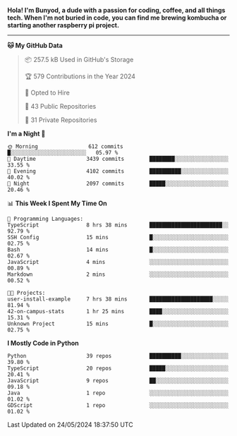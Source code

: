 <p>
<b>Hola! I'm Bunyod, a dude with a passion for coding, coffee, and all things tech. When I'm not buried in code, you can find me brewing kombucha or starting another raspberry pi project.</b>
</p>

---

<!--START_SECTION:waka-->
**🐱 My GitHub Data** 

> 📦 257.5 kB Used in GitHub's Storage 
 > 
> 🏆 579 Contributions in the Year 2024
 > 
> 💼 Opted to Hire
 > 
> 📜 43 Public Repositories 
 > 
> 🔑 31 Private Repositories 
 > 
**I'm a Night 🦉** 

```text
🌞 Morning                612 commits         █░░░░░░░░░░░░░░░░░░░░░░░░   05.97 % 
🌆 Daytime                3439 commits        ████████░░░░░░░░░░░░░░░░░   33.55 % 
🌃 Evening                4102 commits        ██████████░░░░░░░░░░░░░░░   40.02 % 
🌙 Night                  2097 commits        █████░░░░░░░░░░░░░░░░░░░░   20.46 % 
```


📊 **This Week I Spent My Time On** 

```text
💬 Programming Languages: 
TypeScript               8 hrs 38 mins       ███████████████████████░░   92.79 % 
SSH Config               15 mins             █░░░░░░░░░░░░░░░░░░░░░░░░   02.75 % 
Bash                     14 mins             █░░░░░░░░░░░░░░░░░░░░░░░░   02.67 % 
JavaScript               4 mins              ░░░░░░░░░░░░░░░░░░░░░░░░░   00.89 % 
Markdown                 2 mins              ░░░░░░░░░░░░░░░░░░░░░░░░░   00.52 % 

🐱‍💻 Projects: 
user-install-example     7 hrs 38 mins       ████████████████████░░░░░   81.94 % 
42-on-campus-stats       1 hr 25 mins        ████░░░░░░░░░░░░░░░░░░░░░   15.31 % 
Unknown Project          15 mins             █░░░░░░░░░░░░░░░░░░░░░░░░   02.75 % 
```

**I Mostly Code in Python** 

```text
Python                   39 repos            ██████████░░░░░░░░░░░░░░░   39.80 % 
TypeScript               20 repos            █████░░░░░░░░░░░░░░░░░░░░   20.41 % 
JavaScript               9 repos             ██░░░░░░░░░░░░░░░░░░░░░░░   09.18 % 
Java                     1 repo              ░░░░░░░░░░░░░░░░░░░░░░░░░   01.02 % 
GDScript                 1 repo              ░░░░░░░░░░░░░░░░░░░░░░░░░   01.02 % 
```




 Last Updated on 24/05/2024 18:37:50 UTC
<!--END_SECTION:waka-->
